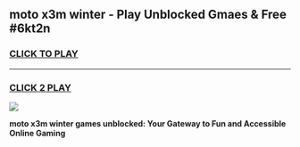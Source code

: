 
## moto x3m winter - Play Unblocked Gmaes & Free #6kt2n
<h3>
<a href="https://premium.freeplayer.one?title=moto_x3m_winter&ref=03M">CLICK TO PLAY</a></h3>
<hr>

<h3>
<a href="https://premium.freeplayer.one?title=moto_x3m_winter&ref=03M">CLICK 2 PLAY</a>
  
</h3>

<a href="https://premium.freeplayer.one?title=moto_x3m_winter&ref=03M"><img src="https://clearcache.store/games.png"></a>


**moto x3m winter games unblocked: Your Gateway to Fun and Accessible Online Gaming**
